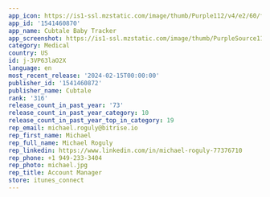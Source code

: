 ```yaml
---
app_icon: https://is1-ssl.mzstatic.com/image/thumb/Purple112/v4/e2/60/ff/e260ff15-2603-e17b-2db3-be988ada723c/AppIcon-0-1x_U007emarketing-0-7-0-85-220-0.png/1024x1024bb.png
app_id: '1541460870'
app_name: Cubtale Baby Tracker
app_screenshot: https://is1-ssl.mzstatic.com/image/thumb/PurpleSource116/v4/50/73/29/5073296f-c316-d9eb-9fcc-a3e1807c92ac/2cc9ffa1-3fd2-4873-8fbe-b5deef80ffad_AppStore_1.png/1284x2778bb.png
category: Medical
country: US
id: j-3VP63laO2X
language: en
most_recent_release: '2024-02-15T00:00:00'
publisher_id: '1541460872'
publisher_name: Cubtale
rank: '316'
release_count_in_past_year: '73'
release_count_in_past_year_category: 10
release_count_in_past_year_top_in_category: 19
rep_email: michael.roguly@bitrise.io
rep_first_name: Michael
rep_full_name: Michael Roguly
rep_linkedin: https://www.linkedin.com/in/michael-roguly-77376710
rep_phone: +1 949-233-3404
rep_photo: michael.jpg
rep_title: Account Manager
store: itunes_connect
---
```


